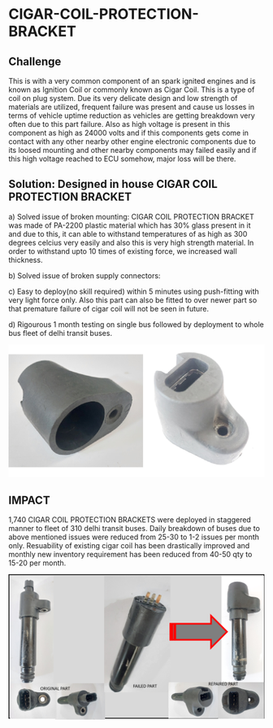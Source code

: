 # CIGAR-COIL-PROTECTION-BRACKET

## Challenge
This is with a very common component of an spark ignited engines and is known as Ignition Coil or commonly known as Cigar Coil. This is a type of coil on plug system. Due its very delicate design and low strength of materials are utilized, frequent failure was present and cause us losses in terms of vehicle uptime reduction as vehicles are getting breakdown very often due to this part failure. Also as high voltage is present in this component as high as 24000 volts and if this components gets come in contact with any other nearby other engine electronic components due to its loosed mounting and other nearby components may failed easily and if this high voltage reached to ECU somehow, major loss will be there.

## Solution: Designed in house CIGAR COIL PROTECTION BRACKET
a) Solved issue of broken mounting: 
CIGAR COIL PROTECTION BRACKET was made of PA-2200 plastic material which has 30% glass present in it and due to this, it can able to withstand temperatures of as high as 300 degrees celcius very easily and also this is very high strength material. In order to withstand upto 10 times of existing force, we increased wall thickness. 

b) Solved issue of broken supply connectors: 

c) Easy to deploy(no skill required) within 5 minutes using push-fitting with very light force only. Also this part can also be fitted to over newer part so that premature failure of cigar coil will not be seen in future. 

d) Rigourous 1 month testing on single bus followed by deployment to whole bus fleet of delhi transit buses.

![alt text](https://github.com/deepanshu520911/CIGAR-COIL-PROTECTION-BRACKET/blob/main/CIGAR%20COIL%20PROTECTION%20BRACKET%20ONLY%20VIEWS.png?raw=true)

## IMPACT
1,740 CIGAR COIL PROTECTION BRACKETS were deployed in staggered manner to fleet of 310 delhi transit buses. Daily breakdown of buses due to above mentioned issues were reduced from 25-30 to 1-2 issues per month only. Resuability of existing cigar coil has been drastically improved and monthly new inventory requirement has been reduced from 40-50 qty to 15-20 per month.


![alt text](https://github.com/deepanshu520911/CIGAR-COIL-PROTECTION-BRACKET/blob/main/CIGAR%20COIL%20PROTECTION%20BRACKET.png)
